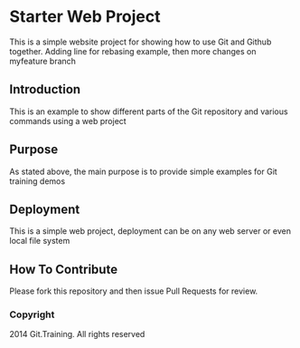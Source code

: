 # Starter Web Project

This is a simple website project for showing how to use Git and Github together. Adding line for rebasing example, then more changes on myfeature branch

## Introduction

This is an example to show different parts of the Git repository and various commands using a web project

## Purpose

As stated above, the main purpose is to provide simple examples for Git training demos

## Deployment

This is a simple web project, deployment can be on any web server or even local file system

## How To Contribute

Please fork this repository and then issue Pull Requests for review.

### Copyright

2014 Git.Training. All rights reserved
